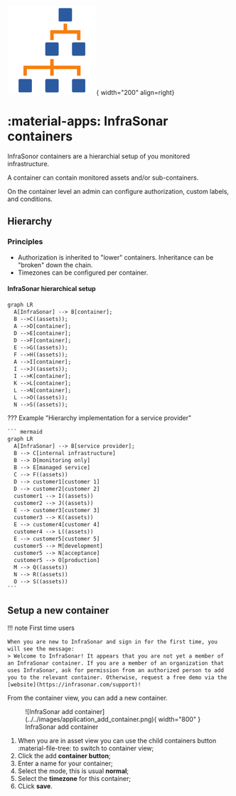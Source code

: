 ![Containers](../../images/application_containers.png){ width="200" align=right}

# :material-apps: InfraSonar containers 

InfraSonor containers are a hierarchial setup of you monitored infrastructure.

A container can contain monitored assets and/or sub-containers.

On the container level an admin can configure authorization, custom labels, and conditions.

## Hierarchy

### Principles

* Authorization is inherited to "lower" containers. Inheritance can be "broken" down the chain.
* Timezones can be configured per container.

#### InfraSonar hierarchical setup

``` mermaid
graph LR
  A[InfraSonar] --> B[container];
  B -->C((assets));
  A -->D[container];
  D -->E[container];
  D -->F[container];
  E -->G((assets));
  F -->H((assets));
  A -->I[container];
  I -->J((assets));
  I -->K[container];
  K -->L[container];
  L -->N[container];
  L -->O((assets));
  N -->S((assets));
```

??? Example "Hierarchy implementation for a service provider"

    ``` mermaid
    graph LR
      A[InfraSonar] --> B[service provider];
      B --> C[internal infrastructure]
      B --> D[monitoring only]
      B --> E[managed service]
      C --> F((assets))
      D --> customer1[customer 1]
      D --> customer2[customer 2]
      customer1 --> I((assets))
      customer2 --> J((assets))
      E --> customer3[customer 3]
      customer3 --> K((assets))
      E --> customer4[customer 4]
      customer4 --> L((assets))
      E --> customer5[customer 5]
      customer5 --> M[development]
      customer5 --> N[acceptance]
      customer5 --> O[production]
      M --> Q((assets))
      N --> R((assets))
      O --> S((assets))
    ```

## Setup a new container

!!! note First time users

    When you are new to InfraSonar and sign in for the first time, you will see the message:
    > Welcome to InfraSonar! It appears that you are not yet a member of an InfraSonar container. If you are a member of an organization that uses InfraSonar, ask for permission from an authorized person to add you to the relevant container. Otherwise, request a free demo via the [website](https://infrasonar.com/support)!

From the container view, you can add a new container.

<figure markdown>
  ![InfraSonar add container](../../images/application_add_container.png){ width="800" }
  <figcaption>InfraSonar add container</figcaption>
</figure>

1. When you are in asset view you can use the child containers button :material-file-tree: to switch to container view;
2. Click the add **container button**;
3. Enter a name for your container;
4. Select the mode, this is usual **normal**;
5. Select the **timezone** for this container;
6. CLick **save**.